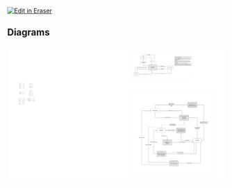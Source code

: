 <p><a target="_blank" href="https://app.eraser.io/workspace/GtQ2yLUhh962BT13ALjr" id="edit-in-eraser-github-link"><img alt="Edit in Eraser" src="https://firebasestorage.googleapis.com/v0/b/second-petal-295822.appspot.com/o/images%2Fgithub%2FOpen%20in%20Eraser.svg?alt=media&amp;token=968381c8-a7e7-472a-8ed6-4a6626da5501"></a></p>




<!-- eraser-additional-content -->
## Diagrams
<!-- eraser-additional-files -->
<a href="/thesis_diagram-VARCHAR(255)-1.eraserdiagram" data-element-id="7o7RBOtV3oDUTN5i2cG9n"><img src="/.eraser/GtQ2yLUhh962BT13ALjr___sKkFHJpiYsXPcATzOBluVMUS1rx2___---diagram----9716a091a0157982cbec6073718cfd45-VARCHAR-255-.png" alt="" data-element-id="7o7RBOtV3oDUTN5i2cG9n" /></a>
<!-- end-eraser-additional-files -->
<!-- end-eraser-additional-content -->
<!--- Eraser file: https://app.eraser.io/workspace/GtQ2yLUhh962BT13ALjr --->